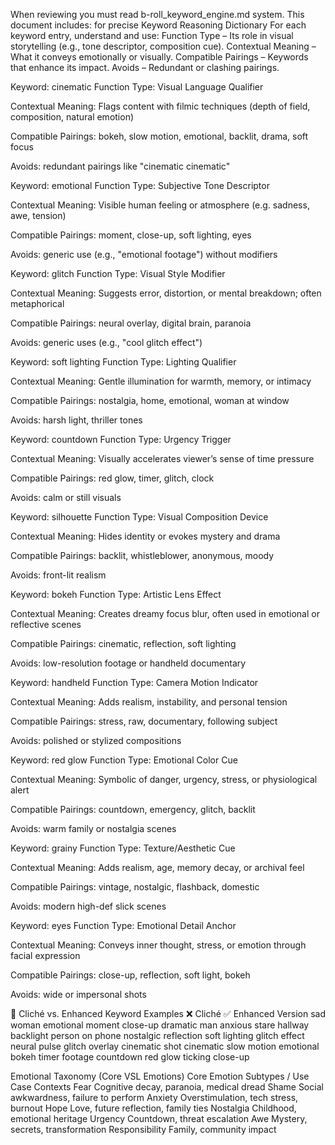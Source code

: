 When reviewing you must read b-roll_keyword_engine.md system. This document includes: for precise Keyword Reasoning Dictionary
For each keyword entry, understand and use:
Function Type – Its role in visual storytelling (e.g., tone descriptor, composition cue).
Contextual Meaning – What it conveys emotionally or visually.
Compatible Pairings – Keywords that enhance its impact.
Avoids – Redundant or clashing pairings.

Keyword: cinematic
Function Type: Visual Language Qualifier


Contextual Meaning: Flags content with filmic techniques (depth of field, composition, natural emotion)


Compatible Pairings: bokeh, slow motion, emotional, backlit, drama, soft focus


Avoids: redundant pairings like "cinematic cinematic"


Keyword: emotional
Function Type: Subjective Tone Descriptor


Contextual Meaning: Visible human feeling or atmosphere (e.g. sadness, awe, tension)


Compatible Pairings: moment, close-up, soft lighting, eyes


Avoids: generic use (e.g., "emotional footage") without modifiers


Keyword: glitch
Function Type: Visual Style Modifier


Contextual Meaning: Suggests error, distortion, or mental breakdown; often metaphorical


Compatible Pairings: neural overlay, digital brain, paranoia


Avoids: generic uses (e.g., "cool glitch effect")


Keyword: soft lighting
Function Type: Lighting Qualifier


Contextual Meaning: Gentle illumination for warmth, memory, or intimacy


Compatible Pairings: nostalgia, home, emotional, woman at window


Avoids: harsh light, thriller tones


Keyword: countdown
Function Type: Urgency Trigger


Contextual Meaning: Visually accelerates viewer’s sense of time pressure


Compatible Pairings: red glow, timer, glitch, clock


Avoids: calm or still visuals


Keyword: silhouette
Function Type: Visual Composition Device


Contextual Meaning: Hides identity or evokes mystery and drama


Compatible Pairings: backlit, whistleblower, anonymous, moody


Avoids: front-lit realism


Keyword: bokeh
Function Type: Artistic Lens Effect


Contextual Meaning: Creates dreamy focus blur, often used in emotional or reflective scenes


Compatible Pairings: cinematic, reflection, soft lighting


Avoids: low-resolution footage or handheld documentary


Keyword: handheld
Function Type: Camera Motion Indicator


Contextual Meaning: Adds realism, instability, and personal tension


Compatible Pairings: stress, raw, documentary, following subject


Avoids: polished or stylized compositions


Keyword: red glow
Function Type: Emotional Color Cue


Contextual Meaning: Symbolic of danger, urgency, stress, or physiological alert


Compatible Pairings: countdown, emergency, glitch, backlit


Avoids: warm family or nostalgia scenes


Keyword: grainy
Function Type: Texture/Aesthetic Cue


Contextual Meaning: Adds realism, age, memory decay, or archival feel


Compatible Pairings: vintage, nostalgic, flashback, domestic


Avoids: modern high-def slick scenes


Keyword: eyes
Function Type: Emotional Detail Anchor


Contextual Meaning: Conveys inner thought, stress, or emotion through facial expression


Compatible Pairings: close-up, reflection, soft light, bokeh


Avoids: wide or impersonal shots



💬 Cliché vs. Enhanced Keyword Examples
❌ Cliché
✅ Enhanced Version
sad woman
emotional moment close-up
dramatic man
anxious stare hallway backlight
person on phone
nostalgic reflection soft lighting
glitch effect
neural pulse glitch overlay
cinematic shot
cinematic slow motion emotional bokeh
timer footage
countdown red glow ticking close-up


Emotional Taxonomy (Core VSL Emotions)
Core Emotion
Subtypes / Use Case Contexts
Fear
Cognitive decay, paranoia, medical dread
Shame
Social awkwardness, failure to perform
Anxiety
Overstimulation, tech stress, burnout
Hope
Love, future reflection, family ties
Nostalgia
Childhood, emotional heritage
Urgency
Countdown, threat escalation
Awe
Mystery, secrets, transformation
Responsibility
Family, community impact




